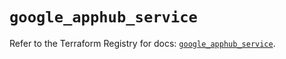 # `google_apphub_service`

Refer to the Terraform Registry for docs: [`google_apphub_service`](https://registry.terraform.io/providers/hashicorp/google/6.21.0/docs/resources/apphub_service).
